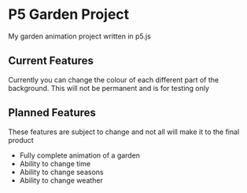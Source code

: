 # P5 Garden Project

My garden animation project written in p5.js

## Current Features

Currently you can change the colour of each different part of the background. This will not be permanent and is for testing only

## Planned Features

These features are subject to change and not all will make it to the final product

 - Fully complete animation of a garden
 - Ability to change time
 - Ability to change seasons
 - Ability to change weather
